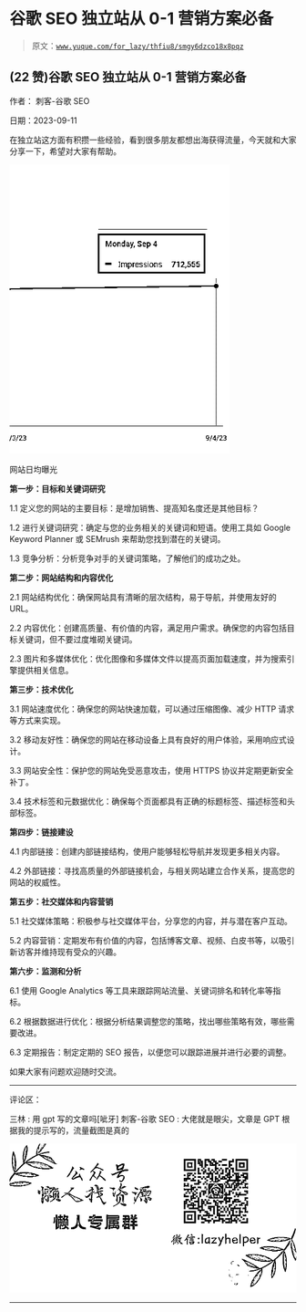# 谷歌 SEO 独立站从 0-1 营销方案必备

> 原文：[`www.yuque.com/for_lazy/thfiu8/smgy6dzco18x8pqz`](https://www.yuque.com/for_lazy/thfiu8/smgy6dzco18x8pqz)

## (22 赞)谷歌 SEO 独立站从 0-1 营销方案必备

作者： 刺客-谷歌 SEO

日期：2023-09-11

在独立站这方面有积攒一些经验，看到很多朋友都想出海获得流量，今天就和大家分享一下，希望对大家有帮助。

![](img/f883a0fecb4dfec1a2ed2d479dbe52f5.png)

网站日均曝光

**第一步：目标和关键词研究**

1.1 定义您的网站的主要目标：是增加销售、提高知名度还是其他目标？

1.2 进行关键词研究：确定与您的业务相关的关键词和短语。使用工具如 Google Keyword Planner 或 SEMrush 来帮助您找到潜在的关键词。

1.3 竞争分析：分析竞争对手的关键词策略，了解他们的成功之处。

**第二步：网站结构和内容优化**

2.1 网站结构优化：确保网站具有清晰的层次结构，易于导航，并使用友好的 URL。

2.2 内容优化：创建高质量、有价值的内容，满足用户需求。确保您的内容包括目标关键词，但不要过度堆砌关键词。

2.3 图片和多媒体优化：优化图像和多媒体文件以提高页面加载速度，并为搜索引擎提供相关信息。

**第三步：技术优化**

3.1 网站速度优化：确保您的网站快速加载，可以通过压缩图像、减少 HTTP 请求等方式来实现。

3.2 移动友好性：确保您的网站在移动设备上具有良好的用户体验，采用响应式设计。

3.3 网站安全性：保护您的网站免受恶意攻击，使用 HTTPS 协议并定期更新安全补丁。

3.4 技术标签和元数据优化：确保每个页面都具有正确的标题标签、描述标签和头部标签。

**第四步：链接建设**

4.1 内部链接：创建内部链接结构，使用户能够轻松导航并发现更多相关内容。

4.2 外部链接：寻找高质量的外部链接机会，与相关网站建立合作关系，提高您的网站的权威性。

**第五步：社交媒体和内容营销**

5.1 社交媒体策略：积极参与社交媒体平台，分享您的内容，并与潜在客户互动。

5.2 内容营销：定期发布有价值的内容，包括博客文章、视频、白皮书等，以吸引新访客并维持现有受众的兴趣。

**第六步：监测和分析**

6.1 使用 Google Analytics 等工具来跟踪网站流量、关键词排名和转化率等指标。

6.2 根据数据进行优化：根据分析结果调整您的策略，找出哪些策略有效，哪些需要改进。

6.3 定期报告：制定定期的 SEO 报告，以便您可以跟踪进展并进行必要的调整。

如果大家有问题欢迎随时交流。

* * *

评论区：

三林 : 用 gpt 写的文章吗[呲牙]
刺客-谷歌 SEO : 大佬就是眼尖，文章是 GPT 根据我的提示写的，流量截图是真的

![](img/1c37d505930596d12a88ab23e11aa07a.png)

* * *